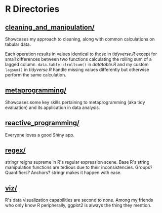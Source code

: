 # R Directories

## [cleaning_and_manipulation/](https://github.com/Ckrenzer/Skill-Showcase/tree/main/R/cleaning_and_manipulation)
Showcases my approach to cleaning, along with common calculations on tabular data.

Each operation results in values identical to those in *tidyverse.R* except for small differences between two functions calculating the rolling sum of a lagged column. `data.table::frollsum()` in *datatable.R* and my custom `lagsum()` in *tidyverse.R* handle missing values differently but otherwise perform the same calculation.


## [metaprogramming/](https://github.com/Ckrenzer/Skill-Showcase/tree/main/R/metaprogramming)
Showcases some key skills pertaining to metaprogramming (aka tidy evaluation) and its application in data analysis.

## [reactive_programming/](https://github.com/Ckrenzer/Skill-Showcase/tree/main/R/reactive_programming)
Everyone loves a good Shiny app.

## [regex/](https://github.com/Ckrenzer/Skill-Showcase/tree/main/R/regex)
stringr reigns supreme in R's regular expression scene. Base R's string manipulation functions are tedious due to their inconsistencies. Groups? Quantifiers? Anchors? stringr makes it happen with ease.

## [viz/](https://github.com/Ckrenzer/Skill-Showcase/tree/main/R/viz)
R's data visualization capabilities are second to none. Among my friends who only know R peripherally, ggplot2 is always the thing they mention.